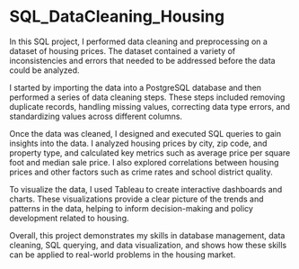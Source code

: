 # SQL_DataCleaning_Housing

In this SQL project, I performed data cleaning and preprocessing on a dataset of housing prices. The dataset contained a variety of inconsistencies and errors that needed to be addressed before the data could be analyzed.

I started by importing the data into a PostgreSQL database and then performed a series of data cleaning steps. These steps included removing duplicate records, handling missing values, correcting data type errors, and standardizing values across different columns.

Once the data was cleaned, I designed and executed SQL queries to gain insights into the data. I analyzed housing prices by city, zip code, and property type, and calculated key metrics such as average price per square foot and median sale price. I also explored correlations between housing prices and other factors such as crime rates and school district quality.

To visualize the data, I used Tableau to create interactive dashboards and charts. These visualizations provide a clear picture of the trends and patterns in the data, helping to inform decision-making and policy development related to housing.

Overall, this project demonstrates my skills in database management, data cleaning, SQL querying, and data visualization, and shows how these skills can be applied to real-world problems in the housing market.

